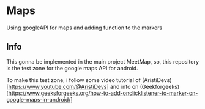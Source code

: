# Maps
Using googleAPI for maps and adding function to the markers


## Info
This gonna be implemented in the main project MeetMap, so, this repository is the test zone for the google maps API for android.




To make this test zone, i follow some video tutorial of (AristiDevs)[https://www.youtube.com/@AristiDevs] and info on (Geekforgeeks)[https://www.geeksforgeeks.org/how-to-add-onclicklistener-to-marker-on-google-maps-in-android/]

